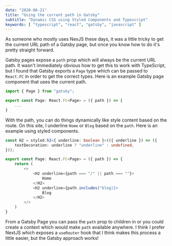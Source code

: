 ```yaml
---
date: "2020-06-21"
title: "Using the current path in Gatsby"
subtitle: "Dynamic CSS using Styled Components and Typescript"
keywords: [ "typescript", "react", "gatsby", "javascript" ]
---
```


As someone who mostly uses NexJS these days, it was a little tricky to get the current URL path of a Gatsby page, but once you know how to do it's pretty straight forward.

Gatsby pages expose a `path` prop which will always be the current URL path. It wasn't immediately obvious how to get this to work with TypeScript, but I found that Gatsby exports a `Page` type which can be passed to `React.FC` in order to get the correct types. Here is an example Gatsby page component that uses the current path.

```typescript
import { Page } from "gatsby";

export const Page: React.FC<Page> = ({ path }) => {
    ...
}
```

With the path, you can do things dynamically like style content based on the route. On this site, I underline `Home` or `Blog` based on the `path`. Here is an example using styled components.

```typescript
const H2 = styled.h2<{ underline: boolean }>(({ underline }) => ({
    textDecoration: underline ? "underline" : undefined,
}));

export const Page: React.FC<Page> = ({ path }) => {
    return (
        <>
            <H2 underline={path === "/" || path === ""}>
                Home
            </H2>
            <H2 underline={path.includes("blog)}>
                Blog
            </H2>
        </>
    )
}
```

From a Gatsby Page you can pass the `path` prop to children in or you could create a context which would make `path` available anywhere. I think I prefer NextJS which exposes a `useRouter` hook that I think makes this process a little easier, but the Gatsby approach works!
